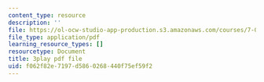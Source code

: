 ```yaml
---
content_type: resource
description: ''
file: https://ol-ocw-studio-app-production.s3.amazonaws.com/courses/7-01sc-fundamentals-of-biology-fall-2011/f062f82e7197d5860268440f75ef59f2_DRBREvFL19g.pdf
file_type: application/pdf
learning_resource_types: []
resourcetype: Document
title: 3play pdf file
uid: f062f82e-7197-d586-0268-440f75ef59f2
---
```

